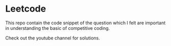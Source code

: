 # Leetcode

This repo contain the code snippet of the question which I felt are important in understanding the basic of competitive coding.

Check out the youtube channel for solutions.
